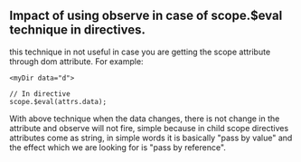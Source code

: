 ## Impact of using observe in case of scope.$eval technique in directives.

this technique in not useful in case you are getting the scope attribute
through dom attribute. For example:

```
<myDir data="d">

// In directive
scope.$eval(attrs.data);
```

With above technique when the data changes, there is not change in the attribute
and observe will not fire, simple because in child scope directives attributes
come as string, in simple words it is basically "pass by value" and the effect
which we are looking for is "pass by reference".
